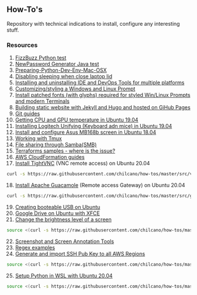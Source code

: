 ## How-To's  

Repository with technical indications to install, configure any interesting stuff. 

### Resources

1. [FizzBuzz Python test](src/fizzbuzz1.py)
2. [NewPassword Generator Java test](src/NewPasswordGenerator.java)
3. [Preparing-Python-Dev-Env-Mac-OSX](src/preparing_python_dev_env_mac_osx.md)
4. [Disabling sleeping when close laptop lid](src/disable_sleeping_when_close_laptop_lid.md)
5. [Installing and uninstalling IDE and DevOps Tools for multiple platforms](doc/ide_and_devops_tools.md)
6. [Customizing/styling a Windows and Linux Prompt](doc/styled_win_linux_prompt.md) 
7. [Install patched fonts (with glyphs) required for styled Win/Linux Prompts and modern Terminals](doc/patched_fonts.md)
8. [Building static website with Jekyll and Hugo and hosted on GiHub Pages](doc/static_website_on_ghpages.md)
9. [Git guides](doc/git_guides.md)
10. [Getting CPU and GPU temperature in Ubuntu 19.04](src/getting_temperature_cpu_gpu_hd_in_ubuntu.md)
11. [Installing Logitech Unifying (Keyboard adn mice) in Ubuntu 19.04](src/installing_logitech_unifying_in_ubuntu_19_04.md)
12. [Install and configure Asus MB168b screen in Ubuntu 18.04](src/install_and_setup_mb168b_in_ubuntu.md)
13. [Working with Tmux](src/working_with_tmux.md)
14. [File sharing through Samba(SMB)](src/install_and_config_samba.md)
15. [Terraforms samples - where is the issue?](aws-terraform-where-is-the-issue/) 
16. [AWS CloudFormation guides](doc/aws_cloudformation_guides.md)
17. [Install TightVNC](https://raw.githubusercontent.com/chilcano/how-tos/master/src/vnc_install.sh) (VNC remote access) on Ubuntu 20.04
   ```sh
   curl -s https://raw.githubusercontent.com/chilcano/how-tos/master/src/vnc_install.sh | bash 
   ```
18. [Install Apache Guacamole](https://raw.githubusercontent.com/chilcano/how-tos/master/src/guacamole_install.sh) (Remote access Gateway) on Ubuntu 20.04
   ```sh
   curl -s https://raw.githubusercontent.com/chilcano/how-tos/master/src/guacamole_install.sh | bash
   ``` 
19. [Creating booteable USB on Ubuntu](src/booteable_usb_on_ubuntu.md)  
20. [Google Drive on Ubuntu with XFCE](src/google_drive_on_linux.md)  
21. [Change the brightness level of a screen](src/set_brightness_level.sh)
```sh
source <(curl -s https://raw.githubusercontent.com/chilcano/how-tos/master/src/set_brightness_level.sh) --screen=DP-1 --level=0.90
```
22. [Screenshot and Screen Annotation Tools](src/screen_tools.md) 
23. [Regex examples](doc/regex_examples.md)
24. [Generate and import SSH Pub Key to all AWS Regions](src/import_ssh_pub_key_to_aws_regions.sh)
```sh
source <(curl -s https://raw.githubusercontent.com/chilcano/how-tos/master/src/import_ssh_pub_key_to_aws_regions.sh)
```
25. [Setup Python in WSL with Ubuntu 20.04](src/setup_python_env_in_wsl.sh)
```sh
source <(curl -s https://raw.githubusercontent.com/chilcano/how-tos/master/src/setup_python_env_in_wsl.sh)
```